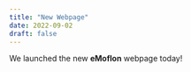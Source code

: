 ```yaml
---
title: "New Webpage"
date: 2022-09-02
draft: false
---
```


We launched the new **eMoflon** webpage today!

